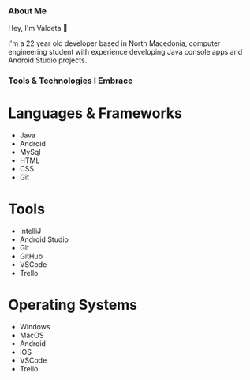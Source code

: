 ### About Me

Hey, I'm Valdeta 👋

I'm a 22 year old developer based in North Macedonia, computer engineering student with experience developing Java console apps and
Android Studio projects.

### Tools & Technologies I Embrace

# Languages & Frameworks
* Java
* Android
* MySql
* HTML
* CSS
* Git

# Tools  
* IntelliJ
* Android Studio
* Git
* GitHub
* VSCode
* Trello

# Operating Systems

* Windows
* MacOS
* Android
* iOS
* VSCode
* Trello

